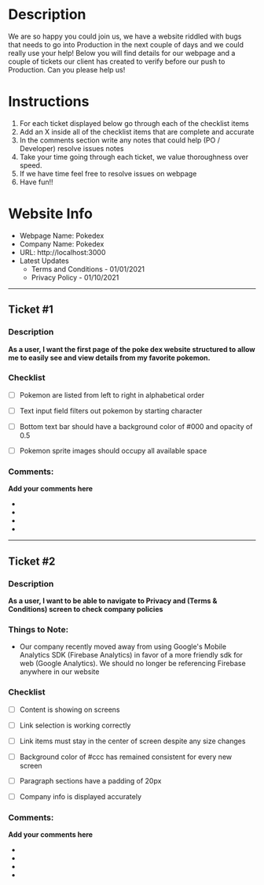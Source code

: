 # Description 
  We are so happy you could join us, we have a website riddled with bugs that needs to go into Production in the next couple of days and we could really use your help! Below you will find details for our webpage and a couple of tickets our client has created to verify before our push to Production. Can you please help us!

# Instructions
  1. For each ticket displayed below go through each of the checklist items
  2. Add an X inside all of the checklist items that are complete and accurate
  3. In the comments section write any notes that could help (PO / Developer) resolve issues notes
  4. Take your time going through each ticket, we value thoroughness over speed.
  5. If we have time feel free to resolve issues on webpage
  5. Have fun!!



# Website Info

- Webpage Name: Pokedex
- Company Name: Pokedex
- URL: http://localhost:3000
- Latest Updates
  - Terms and Conditions - 01/01/2021
  - Privacy Policy - 01/10/2021


---
## Ticket #1

### Description

**As a user, I want the first page of the poke dex website structured to allow me to easily see and view details from my favorite pokemon.**

### Checklist
- [ ] Pokemon are listed from left to right in alphabetical order
- [ ] Text input field filters out pokemon by starting character
- [ ] Bottom text bar should have a background color of #000 and opacity of 0.5
- [ ] Pokemon sprite images should occupy all available space



### Comments:

**Add your comments here**

- 
- 
- 
- 

---

## Ticket #2

### Description

**As a user, I want to be able to navigate to Privacy and (Terms & Conditions) screen to check company policies**

### Things to Note:
* Our company recently moved away from using Google's Mobile Analytics SDK (Firebase Analytics) in favor of a more friendly sdk for web (Google Analytics). We should no longer be referencing Firebase anywhere in our website

### Checklist 
- [ ] Content is showing on screens
- [ ] Link selection is working correctly
- [ ] Link items must stay in the center of screen despite any size changes
- [ ] Background color of #ccc has remained consistent for every new screen
- [ ] Paragraph sections have a padding of 20px
- [ ] Company info is displayed accurately


### Comments:

**Add your comments here**

- 
- 
- 
- 


